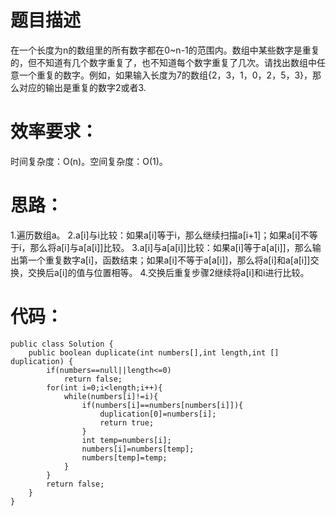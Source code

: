 # 题目描述
在一个长度为n的数组里的所有数字都在0~n-1的范围内。数组中某些数字是重复的，但不知道有几个数字重复了，也不知道每个数字重复了几次。请找出数组中任意一个重复的数字。例如，如果输入长度为7的数组{2，3，1，0，2，5，3}，那么对应的输出是重复的数字2或者3.
# 效率要求：
时间复杂度：O(n)。空间复杂度：O(1)。
# 思路：
1.遍历数组a。
2.a[i]与i比较：如果a[i]等于i，那么继续扫描a[i+1]；如果a[i]不等于i，那么将a[i]与a[a[i]]比较。
3.a[i]与a[a[i]]比较：如果a[i]等于a[a[i]]，那么输出第一个重复数字a[i]，函数结束；如果a[i]不等于a[a[i]]，那么将a[i]和a[a[i]]交换，交换后a[i]的值与位置相等。
4.交换后重复步骤2继续将a[i]和i进行比较。
# 代码：
```
public class Solution {
    public boolean duplicate(int numbers[],int length,int [] duplication) {
        if(numbers==null||length<=0)
            return false;
        for(int i=0;i<length;i++){
            while(numbers[i]!=i){
                if(numbers[i]==numbers[numbers[i]]){
                    duplication[0]=numbers[i];
                    return true;
                }
                int temp=numbers[i];
                numbers[i]=numbers[temp];
                numbers[temp]=temp;
            }
        }
        return false;
    }
}
```
